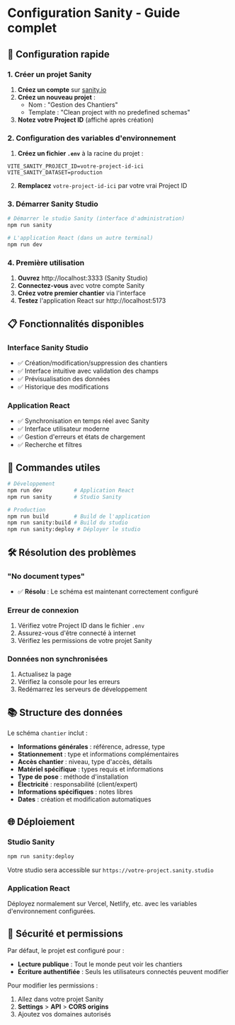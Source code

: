 # Configuration Sanity - Guide complet

## 🚀 Configuration rapide

### 1. Créer un projet Sanity

1. **Créez un compte** sur [sanity.io](https://www.sanity.io/)
2. **Créez un nouveau projet** :
   - Nom : "Gestion des Chantiers"
   - Template : "Clean project with no predefined schemas"
3. **Notez votre Project ID** (affiché après création)

### 2. Configuration des variables d'environnement

1. **Créez un fichier `.env`** à la racine du projet :
```env
VITE_SANITY_PROJECT_ID=votre-project-id-ici
VITE_SANITY_DATASET=production
```

2. **Remplacez** `votre-project-id-ici` par votre vrai Project ID

### 3. Démarrer Sanity Studio

```bash
# Démarrer le studio Sanity (interface d'administration)
npm run sanity

# L'application React (dans un autre terminal)
npm run dev
```

### 4. Première utilisation

1. **Ouvrez** http://localhost:3333 (Sanity Studio)
2. **Connectez-vous** avec votre compte Sanity
3. **Créez votre premier chantier** via l'interface
4. **Testez** l'application React sur http://localhost:5173

## 📋 Fonctionnalités disponibles

### Interface Sanity Studio
- ✅ Création/modification/suppression des chantiers
- ✅ Interface intuitive avec validation des champs
- ✅ Prévisualisation des données
- ✅ Historique des modifications

### Application React
- ✅ Synchronisation en temps réel avec Sanity
- ✅ Interface utilisateur moderne
- ✅ Gestion d'erreurs et états de chargement
- ✅ Recherche et filtres

## 🔧 Commandes utiles

```bash
# Développement
npm run dev          # Application React
npm run sanity       # Studio Sanity

# Production
npm run build        # Build de l'application
npm run sanity:build # Build du studio
npm run sanity:deploy # Déployer le studio
```

## 🛠️ Résolution des problèmes

### "No document types"
- ✅ **Résolu** : Le schéma est maintenant correctement configuré

### Erreur de connexion
1. Vérifiez votre Project ID dans le fichier `.env`
2. Assurez-vous d'être connecté à internet
3. Vérifiez les permissions de votre projet Sanity

### Données non synchronisées
1. Actualisez la page
2. Vérifiez la console pour les erreurs
3. Redémarrez les serveurs de développement

## 📚 Structure des données

Le schéma `chantier` inclut :
- **Informations générales** : référence, adresse, type
- **Stationnement** : type et informations complémentaires
- **Accès chantier** : niveau, type d'accès, détails
- **Matériel spécifique** : types requis et informations
- **Type de pose** : méthode d'installation
- **Électricité** : responsabilité (client/expert)
- **Informations spécifiques** : notes libres
- **Dates** : création et modification automatiques

## 🌐 Déploiement

### Studio Sanity
```bash
npm run sanity:deploy
```
Votre studio sera accessible sur `https://votre-project.sanity.studio`

### Application React
Déployez normalement sur Vercel, Netlify, etc. avec les variables d'environnement configurées.

## 🔐 Sécurité et permissions

Par défaut, le projet est configuré pour :
- **Lecture publique** : Tout le monde peut voir les chantiers
- **Écriture authentifiée** : Seuls les utilisateurs connectés peuvent modifier

Pour modifier les permissions :
1. Allez dans votre projet Sanity
2. **Settings** > **API** > **CORS origins**
3. Ajoutez vos domaines autorisés